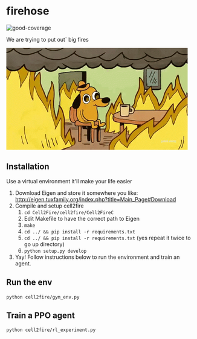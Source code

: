 # firehose
![good-coverage](https://img.shields.io/badge/coverage-101%25-brightgreen)

We are trying to put out` big fires

![fine](./figs/giphy.gif)

## Installation
Use a virtual environment it'll make your life easier

1. Download Eigen and store it somewhere you like: http://eigen.tuxfamily.org/index.php?title=Main_Page#Download
2. Compile and setup cell2fire
   1. `cd Cell2Fire/cell2fire/Cell2FireC`
   2. Edit Makefile to have the correct path to Eigen
   3. `make`
   4. `cd ../ && pip install -r requirements.txt`
   5. `cd ../ && pip install -r requirements.txt` (yes repeat it twice to go up directory)
   6. `python setup.py develop`
3. Yay! Follow instructions below to run the environment and train an agent.

## Run the env
```
python cell2fire/gym_env.py
```

## Train a PPO agent
```
python cell2fire/rl_experiment.py
```
